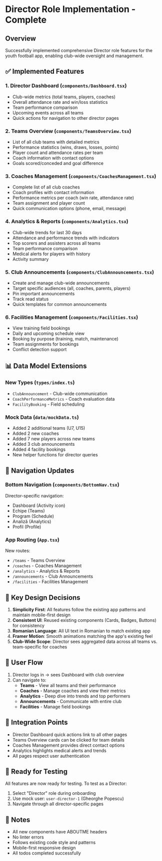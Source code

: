 # Director Role Implementation - Complete

## Overview
Successfully implemented comprehensive Director role features for the youth football app, enabling club-wide oversight and management.

## ✅ Implemented Features

### 1. **Director Dashboard** (`components/Dashboard.tsx`)
- Club-wide metrics (total teams, players, coaches)
- Overall attendance rate and win/loss statistics
- Team performance comparison
- Upcoming events across all teams
- Quick actions for navigation to other director pages

### 2. **Teams Overview** (`components/TeamsOverview.tsx`)
- List of all club teams with detailed metrics
- Performance statistics (wins, draws, losses, points)
- Player count and attendance rates per team
- Coach information with contact options
- Goals scored/conceded and goal difference

### 3. **Coaches Management** (`components/CoachesManagement.tsx`)
- Complete list of all club coaches
- Coach profiles with contact information
- Performance metrics per coach (win rate, attendance rate)
- Team assignment and player count
- Quick communication options (phone, email, message)

### 4. **Analytics & Reports** (`components/Analytics.tsx`)
- Club-wide trends for last 30 days
- Attendance and performance trends with indicators
- Top scorers and assisters across all teams
- Team performance comparison
- Medical alerts for players with history
- Activity summary

### 5. **Club Announcements** (`components/ClubAnnouncements.tsx`)
- Create and manage club-wide announcements
- Target specific audiences (all, coaches, parents, players)
- Pin important announcements
- Track read status
- Quick templates for common announcements

### 6. **Facilities Management** (`components/Facilities.tsx`)
- View training field bookings
- Daily and upcoming schedule view
- Booking by purpose (training, match, maintenance)
- Team assignments for bookings
- Conflict detection support

## 📊 Data Model Extensions

### New Types (`types/index.ts`)
- `ClubAnnouncement` - Club-wide communication
- `CoachPerformanceMetrics` - Coach evaluation data
- `FacilityBooking` - Field scheduling

### Mock Data (`data/mockData.ts`)
- Added 2 additional teams (U7, U15)
- Added 2 new coaches
- Added 7 new players across new teams
- Added 3 club announcements
- Added 4 facility bookings
- New helper functions for director queries

## 🎨 Navigation Updates

### Bottom Navigation (`components/BottomNav.tsx`)
Director-specific navigation:
- Dashboard (Activity icon)
- Echipe (Teams)
- Program (Schedule)
- Analiză (Analytics)
- Profil (Profile)

### App Routing (`App.tsx`)
New routes:
- `/teams` - Teams Overview
- `/coaches` - Coaches Management
- `/analytics` - Analytics & Reports
- `/announcements` - Club Announcements
- `/facilities` - Facilities Management

## 🎯 Key Design Decisions

1. **Simplicity First**: All features follow the existing app patterns and maintain mobile-first design
2. **Consistent UI**: Reused existing components (Cards, Badges, Buttons) for consistency
3. **Romanian Language**: All UI text in Romanian to match existing app
4. **Framer Motion**: Smooth animations matching the app's existing feel
5. **Club-Wide Scope**: Director sees aggregated data across all teams vs. team-specific for coaches

## 📱 User Flow

1. Director logs in → sees Dashboard with club overview
2. Can navigate to:
   - **Teams** - View all teams and their performance
   - **Coaches** - Manage coaches and view their metrics
   - **Analytics** - Deep dive into trends and top performers
   - **Announcements** - Communicate with entire club
   - **Facilities** - Manage field bookings

## 🔄 Integration Points

- Director Dashboard quick actions link to all other pages
- Teams Overview cards can be clicked for team details
- Coaches Management provides direct contact options
- Analytics highlights medical alerts and trends
- All pages respect user authentication

## 🚀 Ready for Testing

All features are now ready for testing. To test as a Director:
1. Select "Director" role during onboarding
2. Use mock user: `user-director-1` (Gheorghe Popescu)
3. Navigate through all director-specific pages

## 📝 Notes

- All new components have ABOUTME headers
- No linter errors
- Follows existing code style and patterns
- Mobile-first responsive design
- All todos completed successfully

